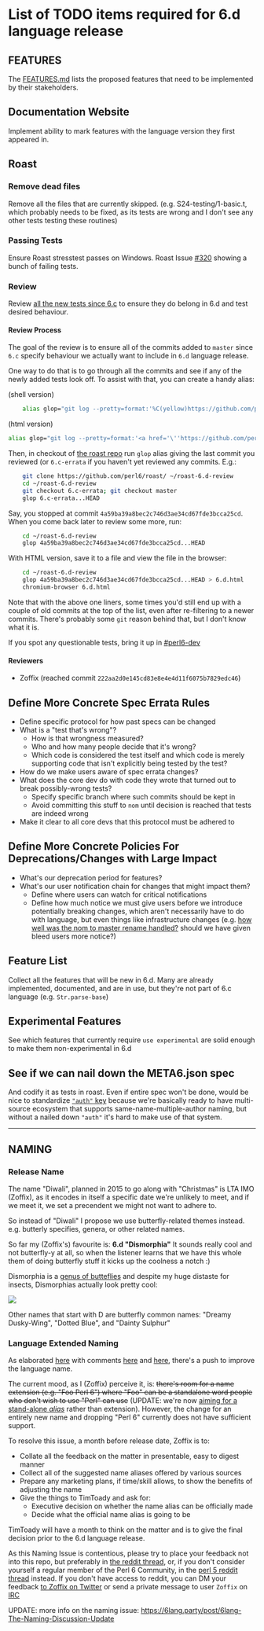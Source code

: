 
# List of TODO items required for 6.d language release

## FEATURES

The [FEATURES.md](FEATURES.md) lists the proposed features that need to be
implemented by their stakeholders.

## Documentation Website

Implement ability to mark features with the language version they first
appeared in.

## Roast

### Remove dead files

Remove all the files that are currently skipped. (e.g. S24-testing/1-basic.t,
which probably needs to be fixed, as its tests are wrong and I don't see any
other tests testing these routines)

### Passing Tests

Ensure Roast stresstest passes on Windows. Roast Issue
[#320](https://github.com/perl6/roast/issues/320) showing a bunch of failing tests.

### Review 

Review [all the new tests since
6.c](https://github.com/perl6/roast/compare/6.c-errata...HEAD) to ensure they
do belong in 6.d and test desired behaviour.

#### Review Process

The goal of the review is to ensure all of the commits added to `master` since
`6.c` specify behaviour we actually want to include in `6.d` language release.

One way to do that is to go through all the commits and see if any of the
newly added tests look off. To assist with that, you can create a handy alias:

(shell version)
```bash
    alias glop="git log --pretty=format:'%C(yellow)https://github.com/perl6/roast/commit/%H | %Cred%ad | %Cgreen%d %Creset%s' --date=short --reverse"
```

(html version)
```bash
alias glop="git log --pretty=format:'<a href='\''https://github.com/perl6/roast/commit/%H'\'' style='\''font-family: monospace'\'' target=_blank>%H | %ad | %s</a><br><br>' --date=short --reverse"
```

Then, in checkout of [the roast repo](https://github.com/perl6/roast/) run
`glop` alias giving the last commit you reviewed (or `6.c-errata` if you
haven't yet reviewed any commits. E.g.:

```bash
    git clone https://github.com/perl6/roast/ ~/roast-6.d-review
    cd ~/roast-6.d-review
    git checkout 6.c-errata; git checkout master
    glop 6.c-errata...HEAD
```

Say, you stopped at commit `4a59ba39a8bec2c746d3ae34cd67fde3bcca25cd`. When
you come back later to review some more, run:

```bash
    cd ~/roast-6.d-review
    glop 4a59ba39a8bec2c746d3ae34cd67fde3bcca25cd...HEAD
```

With HTML version, save it to a file and view the file in the browser:

```bash
    cd ~/roast-6.d-review
    glop 4a59ba39a8bec2c746d3ae34cd67fde3bcca25cd...HEAD > 6.d.html
    chromium-browser 6.d.html
```

Note that with the above one liners, some times you'd still end up with
a couple of old commits at the top of the list, even after re-filtering to
a newer commits. There's probably some `git` reason behind that, but
I don't know what it is.

If you spot any questionable tests, bring it up in
[#perl6-dev](https://webchat.freenode.net/?channels=#perl6-dev)

#### Reviewers

* Zoffix (reached commit `222aa2d0e145cd83e8e4e4d11f6075b7829edc46`)

## Define More Concrete Spec Errata Rules

* Define specific protocol for how past specs can be changed
* What is a "test that's wrong"?
    * How is that wrongness measured?
    * Who and how many people decide that it's wrong?
    * Which code is considered the test itself and which code is merely
        supporting code that isn't explicitly being tested by the test?
* How do we make users aware of spec errata changes?
* What does the core dev do with code they wrote that turned out to break possibly-wrong tests?
    * Specify specific branch where such commits should be kept in
    * Avoid committing this stuff to `nom` until decision is reached that tests are indeed wrong
* Make it clear to all core devs that this protocol must be adhered to

## Define More Concrete Policies For Deprecations/Changes with Large Impact

* What's our deprecation period for features?
* What's our user notification chain for changes that might impact them?
    * Define where users can watch for critical notifications
    * Define how much notice we must give users before we introduce potentially
       breaking changes, which aren't necessarily have to do with language, but
       even things like infrastructure changes (e.g. 
       [how well was the nom to master rename handled?](https://irclog.perlgeek.de/perl6-dev/2017-10-27#i_15360590)
       should we have given bleed users more notice?)

## Feature List

Collect all the features that will be new in 6.d. Many are already implemented,
documented, and are in use, but they're not part of 6.c language
(e.g. `Str.parse-base`)

## Experimental Features

See which features that currently require `use experimental` are solid enough to
make them non-experimental in 6.d

## See if we can nail down the META6.json spec

And codify it as tests in roast. Even if entire spec won't be done, would be nice to
standardize [`"auth"` key](https://irclog.perlgeek.de/perl6/2017-08-09#i_14991431) because
we're basically ready to have multi-source ecosystem that supports same-name-multiple-author
naming, but without a nailed down `"auth"` it's hard to make use of that system.

---------

## NAMING

### Release Name

The name "Diwali", planned in 2015 to go along with "Christmas" is LTA IMO (Zoffix), as it
encodes in itself a specific date we're unlikely to meet, and if we meet it, we set a
precendent we might not want to adhere to.

So instead of "Diwali" I propose we use butterfly-related themes instead. e.g. butterly
specifies, genera, or other related names.

So far my (Zoffix's) favourite is: **6.d "Dismorphia"**
It sounds really cool and not butterfly-y at all, so when the
listener learns that we have this whole them of doing butterfly stuff
it kicks up the coolness a notch :)

Dismorphia is a [genus of butteflies](https://en.wikipedia.org/wiki/Dismorphia)
and despite my huge distaste for insects, Dismorphias actually look pretty cool:

![](https://upload.wikimedia.org/wikipedia/commons/thumb/1/1f/Dismorphiapraxinoemale.jpg/1920px-Dismorphiapraxinoemale.jpg)

Other names that start with D are butterfly common names: "Dreamy Dusky-Wing", "Dotted Blue", and "Dainty Sulphur"

### Language Extended Naming

As elaborated [here](https://rakudo.party/post/The-Hot-New-Language-Named-Rakudo) with comments
[here](https://www.reddit.com/r/perl/comments/6lstqu/the_hot_new_language_named_rakudo/) and
[here](https://www.reddit.com/r/perl6/comments/6lstq3/the_hot_new_language_named_rakudo/), there's
a push to improve the language name.

The current mood, as I (Zoffix) perceive it, is: ~~there's room for a name extension (e.g. "Foo Perl 6")
where "Foo" can be a standalone word people who don't wish to use "Perl" can use~~ (UPDATE: we're now [aiming for a stand-alone *alias*](https://rakudo.party/post/6lang-The-Naming-Discussion-Update#the6lang) rather than extension). However, the
change for an entirely new name and dropping "Perl 6" currently does not have sufficient support.

To resolve this issue, a month before release date, Zoffix is to:

- Collate all the feedback on the matter in presentable, easy to digest manner
- Collect all of the suggested name aliases offered by various sources
- Prepare any marketing plans, if time/skill allows, to show the benefits of adjusting the name
- Give the things to TimToady and ask for:
    - Executive decision on whether the name alias can be officially made
    - Decide what the official name alias is going to be

TimToady will have a month to think on the matter and is to give the final decision prior to the 6.d language release.

As this Naming Issue is contentious, please try to place your feedback not into this repo, but
preferably in [the reddit thread](https://www.reddit.com/r/perl6/comments/6lstq3/the_hot_new_language_named_rakudo/),
or, if you don't consider yourself a regular member of the Perl 6 Community, in the
[perl 5 reddit thread](https://www.reddit.com/r/perl/comments/6lstqu/the_hot_new_language_named_rakudo/) instead.
If you don't have access to reddit, you can DM your feedback [to Zoffix on Twitter](https://twitter.com/zoffix)
or send a private message to user `Zoffix` on [IRC](https://webchat.freenode.net/?channels=#perl6)

UPDATE: more info on the naming issue: https://6lang.party/post/6lang-The-Naming-Discussion-Update

